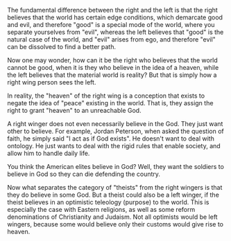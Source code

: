 The fundamental difference between the right and the left is that the right believes that the world has certain edge conditions, which demarcate good and evil, and therefore "good" is a special mode of the world, where you separate yourselves from "evil", whereas the left believes that "good" is the natural case of the world, and "evil" arises from ego, and therefore "evil" can be dissolved to find a better path.

Now one may wonder, how can it be the right who believes that the world cannot be good, when it is they who believe in the idea of a heaven, while the left believes that the material world is reality? But that is simply how a right wing person sees the left.

In reality, the "heaven" of the right wing is a conception that exists to negate the idea of "peace" existing in the world. That is, they assign the right to grant "heaven" to an unreachable God.

A right winger does not even necessarily believe in the God. They just want other to believe. For example, Jordan Peterson, when asked the question of faith, he simply said "I act as if God exists". He doesn't want to deal with ontology. He just wants to deal with the rigid rules that enable society, and allow him to handle daily life.

You think the American elites believe in God? Well, they want the soldiers to believe in God so they can die defending the country.

Now what separates the category of "theists" from the right wingers is that they do believe in some God. But a theist could also be a left winger, if the theist believes in an optimistic teleology (purpose) to the world. This is especially the case with Eastern religions, as well as some reform denominations of Christianity and Judaism. Not all optimists would be left wingers, because some would believe only their customs would give rise to heaven.

